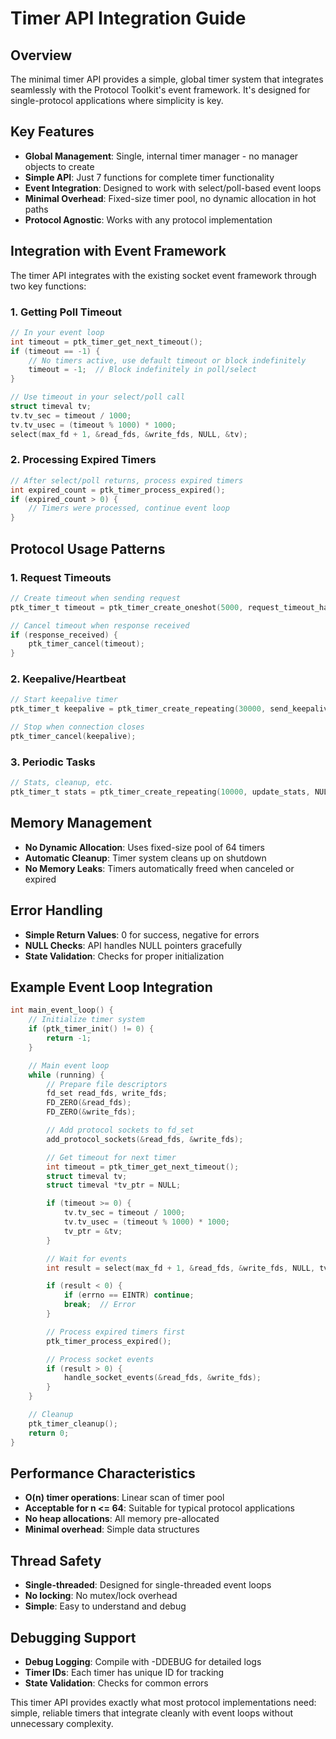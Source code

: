 # Timer API Integration Guide

## Overview

The minimal timer API provides a simple, global timer system that integrates seamlessly with the Protocol Toolkit's event framework. It's designed for single-protocol applications where simplicity is key.

## Key Features

- **Global Management**: Single, internal timer manager - no manager objects to create
- **Simple API**: Just 7 functions for complete timer functionality
- **Event Integration**: Designed to work with select/poll-based event loops
- **Minimal Overhead**: Fixed-size timer pool, no dynamic allocation in hot paths
- **Protocol Agnostic**: Works with any protocol implementation

## Integration with Event Framework

The timer API integrates with the existing socket event framework through two key functions:

### 1. Getting Poll Timeout

```c
// In your event loop
int timeout = ptk_timer_get_next_timeout();
if (timeout == -1) {
    // No timers active, use default timeout or block indefinitely
    timeout = -1;  // Block indefinitely in poll/select
}

// Use timeout in your select/poll call
struct timeval tv;
tv.tv_sec = timeout / 1000;
tv.tv_usec = (timeout % 1000) * 1000;
select(max_fd + 1, &read_fds, &write_fds, NULL, &tv);
```

### 2. Processing Expired Timers

```c
// After select/poll returns, process expired timers
int expired_count = ptk_timer_process_expired();
if (expired_count > 0) {
    // Timers were processed, continue event loop
}
```

## Protocol Usage Patterns

### 1. Request Timeouts

```c
// Create timeout when sending request
ptk_timer_t timeout = ptk_timer_create_oneshot(5000, request_timeout_handler, &request_id);

// Cancel timeout when response received
if (response_received) {
    ptk_timer_cancel(timeout);
}
```

### 2. Keepalive/Heartbeat

```c
// Start keepalive timer
ptk_timer_t keepalive = ptk_timer_create_repeating(30000, send_keepalive, connection);

// Stop when connection closes
ptk_timer_cancel(keepalive);
```

### 3. Periodic Tasks

```c
// Stats, cleanup, etc.
ptk_timer_t stats = ptk_timer_create_repeating(10000, update_stats, NULL);
```

## Memory Management

- **No Dynamic Allocation**: Uses fixed-size pool of 64 timers
- **Automatic Cleanup**: Timer system cleans up on shutdown
- **No Memory Leaks**: Timers automatically freed when canceled or expired

## Error Handling

- **Simple Return Values**: 0 for success, negative for errors
- **NULL Checks**: API handles NULL pointers gracefully
- **State Validation**: Checks for proper initialization

## Example Event Loop Integration

```c
int main_event_loop() {
    // Initialize timer system
    if (ptk_timer_init() != 0) {
        return -1;
    }

    // Main event loop
    while (running) {
        // Prepare file descriptors
        fd_set read_fds, write_fds;
        FD_ZERO(&read_fds);
        FD_ZERO(&write_fds);

        // Add protocol sockets to fd_set
        add_protocol_sockets(&read_fds, &write_fds);

        // Get timeout for next timer
        int timeout = ptk_timer_get_next_timeout();
        struct timeval tv;
        struct timeval *tv_ptr = NULL;

        if (timeout >= 0) {
            tv.tv_sec = timeout / 1000;
            tv.tv_usec = (timeout % 1000) * 1000;
            tv_ptr = &tv;
        }

        // Wait for events
        int result = select(max_fd + 1, &read_fds, &write_fds, NULL, tv_ptr);

        if (result < 0) {
            if (errno == EINTR) continue;
            break;  // Error
        }

        // Process expired timers first
        ptk_timer_process_expired();

        // Process socket events
        if (result > 0) {
            handle_socket_events(&read_fds, &write_fds);
        }
    }

    // Cleanup
    ptk_timer_cleanup();
    return 0;
}
```

## Performance Characteristics

- **O(n) timer operations**: Linear scan of timer pool
- **Acceptable for n <= 64**: Suitable for typical protocol applications
- **No heap allocations**: All memory pre-allocated
- **Minimal overhead**: Simple data structures

## Thread Safety

- **Single-threaded**: Designed for single-threaded event loops
- **No locking**: No mutex/lock overhead
- **Simple**: Easy to understand and debug

## Debugging Support

- **Debug Logging**: Compile with -DDEBUG for detailed logs
- **Timer IDs**: Each timer has unique ID for tracking
- **State Validation**: Checks for common errors

This timer API provides exactly what most protocol implementations need: simple, reliable timers that integrate cleanly with event loops without unnecessary complexity.
